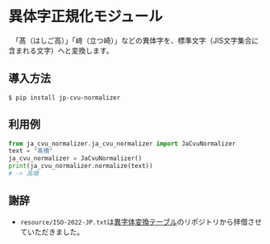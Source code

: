 # 異体字正規化モジュール
　「髙（はしご高）」「﨑（立つ崎）」などの異体字を、標準文字（JIS文字集合に含まれる文字）へと変換します。

## 導入方法
```shell
$ pip install jp-cvu-normalizer
```

## 利用例
```python
from ja_cvu_normalizer.ja_cvu_normalizer import JaCvuNormalizer
text = "髙橋"
ja_cvu_normalizer = JaCvuNormalizer()
print(ja_cvu_normalizer.normalize(text))
# -> 高橋
```

## 謝辞
- `resource/ISO-2022-JP.txt`は[異字体変換テーブル](https://github.com/AnaKutsu/character_variants_unicode_to_jis)のリポジトリから拝借させていただきました。
